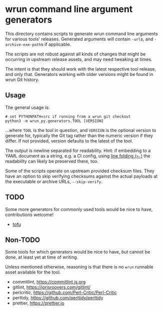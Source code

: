 # wrun command line argument generators

This directory contains scripts to generate wrun command line
arguments for various tools' releases. Generated arguments will
contain `-url`s, and `-archive-exe-path`s if applicable.

The scripts are not robust against all kinds of changes that might be
occurring in upstream release assets, and may need tweaking at times.

The intent is that they should work with the latest respective tool
release, and only that. Generators working with older versions might
be found in wrun Git history.

## Usage

The general usage is:

```shell
# set PYTHONPATH=src if running from a wrun git checkout
python3 -m wrun_py.generators.TOOL [VERSION]
```

...where `TOOL` is the tool in question, and `VERSION` is the optional version
to generate for, typically the Git tag rather than the numeric
version if they differ. If not provided, version defaults to the latest of
the tool.

The output is newline separated for readability.
Hint: if embedding to a YAML document as a string, e.g. a CI config,
using [line folding (`>-`)](https://yaml.org/spec/1.2.2/#65-line-folding)
the readability can likely be preserved there, too.

Some of the scripts operate on upstream provided checksum files.
They have an option to skip verifying checksums against the actual payloads at
the executable or archive URLs, `--skip-verify`.

## TODO

Some more generators for commonly used tools would be nice to have,
contributions welcome!

- [tofu](https://github.com/opentofu/opentofu)

## Non-TODO

Some tools for which generators would be nice to have, but cannot be done,
at least yet at time of writing.

Unless mentioned otherwise, reasoning is that there is no `wrun`
runnable asset available for the tool.

- commitlint, https://commitlint.js.org
- gitlint, https://jorisroovers.com/gitlint/
- perlcritic, https://github.com/Perl-Critic/Perl-Critic
- perltidy, https://github.com/perltidy/perltidy
- prettier, https://prettier.io
